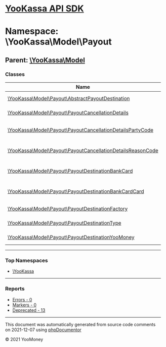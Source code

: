 # [YooKassa API SDK](../home.md)

# Namespace: \YooKassa\Model\Payout

## Parent: [\YooKassa\Model](../namespaces/yookassa-model.md)

### Classes

| Name | Summary |
| ---- | ------- |
| [\YooKassa\Model\Payout\AbstractPayoutDestination](../classes/YooKassa-Model-Payout-AbstractPayoutDestination.md) | Данные используемые для создания метода оплаты. |
| [\YooKassa\Model\Payout\PayoutCancellationDetails](../classes/YooKassa-Model-Payout-PayoutCancellationDetails.md) | PayoutCancellationDetails - Комментарий к отмене выплаты |
| [\YooKassa\Model\Payout\PayoutCancellationDetailsPartyCode](../classes/YooKassa-Model-Payout-PayoutCancellationDetailsPartyCode.md) | PayoutCancellationDetailsPartyCode - Возможные инициаторы отмены выплаты |
| [\YooKassa\Model\Payout\PayoutCancellationDetailsReasonCode](../classes/YooKassa-Model-Payout-PayoutCancellationDetailsReasonCode.md) | PayoutCancellationDetailsReasonCode - Возможные причины отмены выплаты |
| [\YooKassa\Model\Payout\PayoutDestinationBankCard](../classes/YooKassa-Model-Payout-PayoutDestinationBankCard.md) | PaymentDataBankCard Платежные данные для проведения оплаты при помощи банковской карты |
| [\YooKassa\Model\Payout\PayoutDestinationBankCardCard](../classes/YooKassa-Model-Payout-PayoutDestinationBankCardCard.md) | Данные банковской карты Необходим при оплате PCI-DSS данными. |
| [\YooKassa\Model\Payout\PayoutDestinationFactory](../classes/YooKassa-Model-Payout-PayoutDestinationFactory.md) | Фабрика создания объекта платежных методов из массива |
| [\YooKassa\Model\Payout\PayoutDestinationType](../classes/YooKassa-Model-Payout-PayoutDestinationType.md) | PayoutDestinationType - Виды выплат |Код|Описание| --- | --- |yoo_money|Выплата в кошелек ЮMoney| |bank_card|Выплата на произвольную банковскую карту| |
| [\YooKassa\Model\Payout\PayoutDestinationYooMoney](../classes/YooKassa-Model-Payout-PayoutDestinationYooMoney.md) | Класс, описывающий метод оплаты, при оплате через ЮMoney |

---

### Top Namespaces

* [\YooKassa](../namespaces/yookassa.md)

---

### Reports
* [Errors - 0](../reports/errors.md)
* [Markers - 0](../reports/markers.md)
* [Deprecated - 13](../reports/deprecated.md)

---

This document was automatically generated from source code comments on 2021-12-07 using [phpDocumentor](http://www.phpdoc.org/)

&copy; 2021 YooMoney